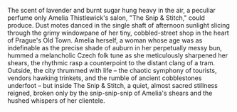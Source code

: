 The scent of lavender and burnt sugar hung heavy in the air, a peculiar perfume only Amelia Thistlewick's salon, "The Snip & Stitch," could produce.  Dust motes danced in the single shaft of afternoon sunlight slicing through the grimy windowpane of her tiny, cobbled-street shop in the heart of Prague's Old Town.  Amelia herself, a woman whose age was as indefinable as the precise shade of auburn in her perpetually messy bun, hummed a melancholic Czech folk tune as she meticulously sharpened her shears, the rhythmic rasp a counterpoint to the distant clang of a tram.  Outside, the city thrummed with life – the chaotic symphony of tourists, vendors hawking trinkets, and the rumble of ancient cobblestones underfoot – but inside The Snip & Stitch, a quiet, almost sacred stillness reigned, broken only by the snip-snip-snip of Amelia's shears and the hushed whispers of her clientele.
